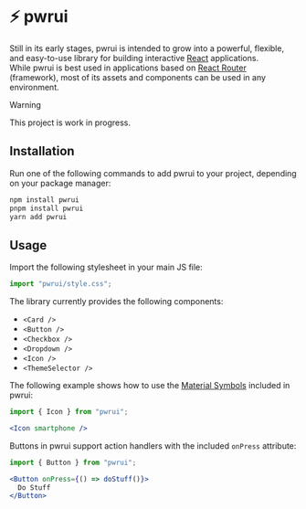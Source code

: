 # ⚡ pwrui

Still in its early stages, pwrui is intended to grow into a powerful, flexible, and easy-to-use library for building interactive [React](https://github.com/facebook/react) applications.  
While pwrui is best used in applications based on [React Router](https://github.com/remix-run/react-router) (framework), most of its assets and components can be used in any environment.

> [!WARNING]
> This project is work in progress.

## Installation

Run one of the following commands to add pwrui to your project, depending on your package manager:

```bash
npm install pwrui
pnpm install pwrui
yarn add pwrui
```

## Usage

Import the following stylesheet in your main JS file:

```js
import "pwrui/style.css";
```

The library currently provides the following components:

- `<Card />`
- `<Button />`
- `<Checkbox />`
- `<Dropdown />`
- `<Icon />`
- `<ThemeSelector />`

The following example shows how to use the [Material Symbols](https://fonts.google.com/icons) included in pwrui:

```jsx
import { Icon } from "pwrui";

<Icon smartphone />
```

Buttons in pwrui support action handlers with the included `onPress` attribute:

```jsx
import { Button } from "pwrui";

<Button onPress={() => doStuff()}>
  Do Stuff
</Button>
```